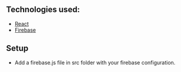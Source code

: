 ## Technologies used:
* [React](https://reactjs.org/)
* [Firebase](https://firebase.google.com/)

## Setup
* Add a firebase.js file in src folder with your firebase configuration.